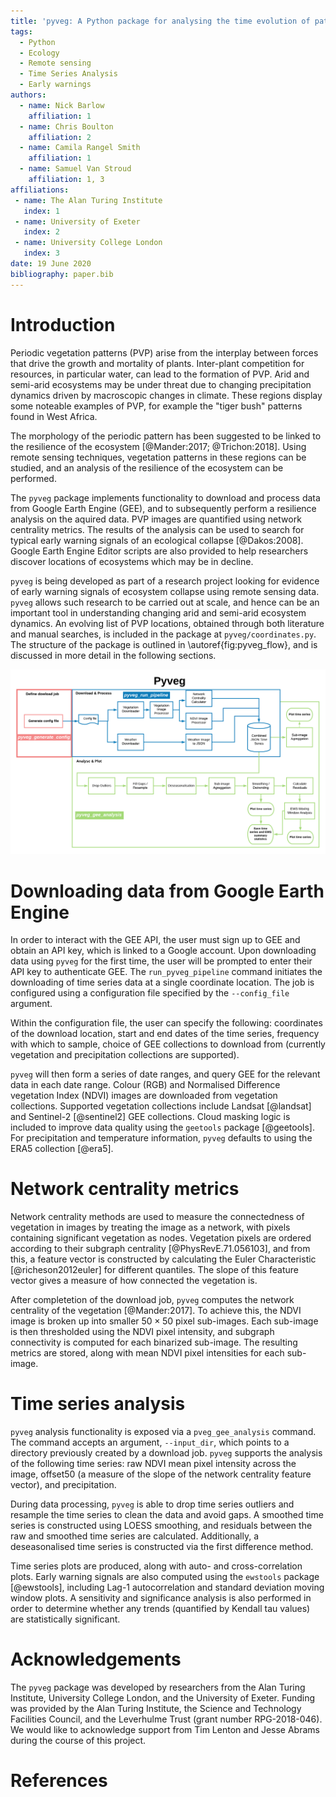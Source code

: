 ```yaml
---
title: 'pyveg: A Python package for analysing the time evolution of patterned vegetation using Google Earth Engine'
tags:
  - Python
  - Ecology
  - Remote sensing
  - Time Series Analysis
  - Early warnings
authors:
  - name: Nick Barlow
    affiliation: 1
  - name: Chris Boulton
    affiliation: 2
  - name: Camila Rangel Smith
    affiliation: 1
  - name: Samuel Van Stroud
    affiliation: 1, 3
affiliations:
 - name: The Alan Turing Institute
   index: 1
 - name: University of Exeter
   index: 2
 - name: University College London
   index: 3
date: 19 June 2020
bibliography: paper.bib
---
```


# Introduction

Periodic vegetation patterns (PVP) arise from the interplay between
forces that drive the growth and mortality of plants. Inter-plant
competition for resources, in particular water, can lead to the
formation of PVP. Arid and semi-arid ecosystems may be under threat
due to changing precipitation dynamics driven by macroscopic changes
in climate. These regions display some noteable examples of PVP,
for example the "tiger bush" patterns found in West Africa.

The morphology of the periodic pattern has been suggested to be
linked to the resilience of the ecosystem [@Mander:2017; @Trichon:2018].
Using remote sensing techniques,  vegetation patterns in these regions
can be studied, and an analysis of the resilience of the ecosystem can
be performed.

The `pyveg` package implements functionality to download and process data
from Google Earth Engine (GEE), and to subsequently perform a
resilience analysis on the aquired data. PVP images are quantified using
network centrality metrics. The results of the analysis can be used
to search for typical early warning signals of an ecological collapse
[@Dakos:2008]. Google Earth Engine Editor scripts are also provided to help
researchers discover locations of ecosystems which may be in
decline.

`pyveg` is being developed as part of a research project
looking for evidence of early warning signals of ecosystem
collapse using remote sensing data. `pyveg` allows such
research to be carried out at scale, and hence can be an
important tool in understanding changing arid and semi-arid
ecosystem dynamics. An evolving list of PVP locations, obtained through
both literature and manual searches, is included in the package at
`pyveg/coordinates.py`. The structure of the package is outlined in
\autoref{fig:pyveg_flow}, and is discussed in more detail in the
following sections.

![`pyveg` program flow.\label{fig:pyveg_flow}](pveg_flow.png)


# Downloading data from Google Earth Engine

In order to interact with the GEE API, the user must sign up to GEE
and obtain an API key, which is linked to a Google account. Upon downloading
data using `pyveg` for the first time, the
user will be prompted to enter their API key to authenticate GEE. The `run_pyveg_pipeline`
command initiates the downloading of time series data at a single
coordinate location. The job is configured using a configuration file
specified by the `--config_file` argument.

Within the configuration file, the user can specify the following:
coordinates of the download location, start and end dates of the
time series, frequency with which to sample, choice of GEE collections
to download from (currently vegetation and precipitation collections are
supported).

`pyveg` will then form a series of date ranges, and query GEE for the relevant
data in each date range. Colour (RGB) and Normalised Difference vegetation
Index (NDVI) images are downloaded from vegetation collections. Supported 
vegetation collections include Landsat [@landsat] and Sentinel-2 [@sentinel2] GEE
collections. Cloud masking
logic is included to improve data quality using the `geetools` package [@geetools].
For precipitation and temperature information, `pyveg` defaults to using the ERA5
collection [@era5].


# Network centrality metrics

Network centrality methods are used to measure the connectedness of vegetation
in images by treating the image as a network, with pixels containing significant
vegetation as nodes. Vegetation pixels are ordered according to their subgraph
centrality [@PhysRevE.71.056103], and from this, a feature vector is constructed
by calculating the Euler Characteristic [@richeson2012euler] for different quantiles.
The slope of this feature vector gives a measure of how connected the vegetation is.

After completetion of the download job, `pyveg` computes the network centrality
of the vegetation [@Mander:2017]. To achieve this, the NDVI image is broken up
into smaller $50 \times 50$ pixel sub-images. Each sub-image is then thresholded
using the NDVI pixel intensity, and subgraph connectivity is computed for each
binarized sub-image. The resulting metrics are stored, along with mean NDVI pixel
intensities for each sub-image.


# Time series analysis

`pyveg` analysis functionality is exposed via a `pveg_gee_analysis` command.
The command accepts an argument, `--input_dir`, which points to a directory
previously created by a download job. `pyveg` supports the analysis of the
following time series: raw NDVI mean pixel intensity across the image,
offset50 (a measure of the slope of the network centrality feature vector),
and precipitation.

During data processing, `pyveg` is able
to drop time series outliers and resample the time series to clean the data
and avoid gaps. A smoothed time series is constructed using LOESS smoothing,
and residuals between the raw and smoothed time series are calculated.
Additionally, a deseasonalised time series is constructed via the first
difference method.

Time series plots are produced, along with auto- and cross-correlation plots.
Early warning signals are also computed using the `ewstools` package [@ewstools],
including Lag-1 autocorrelation and standard deviation moving window plots.
A sensitivity and significance analysis is also performed in order to determine
whether any trends (quantified by Kendall tau values) are statistically significant.


# Acknowledgements

The `pyveg` package was developed by researchers from the Alan Turing Institute,
University College London, and the University of Exeter.  Funding was provided by
the Alan Turing Institute, the Science and Technology Facilities Council, and the
Leverhulme Trust (grant number RPG-2018-046).
We would like to acknowledge support from Tim Lenton and Jesse Abrams during the course of
this project.


# References